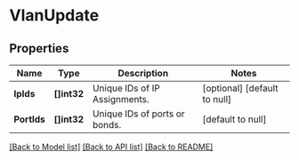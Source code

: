 # VlanUpdate

## Properties
Name | Type | Description | Notes
------------ | ------------- | ------------- | -------------
**IpIds** | **[]int32** | Unique IDs of IP Assignments. | [optional] [default to null]
**PortIds** | **[]int32** | Unique IDs of ports or bonds. | [default to null]

[[Back to Model list]](../README.md#documentation-for-models) [[Back to API list]](../README.md#documentation-for-api-endpoints) [[Back to README]](../README.md)


